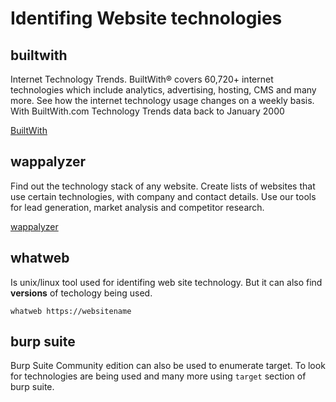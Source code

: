 # Identifing Website technologies

## builtwith
Internet Technology Trends. BuiltWith® covers 60,720+ internet technologies which include analytics, advertising, hosting, CMS and many more. See how the internet technology usage changes on a weekly basis. With BuiltWith.com Technology Trends data back to January 2000

[BuiltWith](https://builtwith.com)

## wappalyzer
Find out the technology stack of any website. Create lists of websites that use certain technologies, with company and contact details. Use our tools for lead generation, market analysis and competitor research.

[wappalyzer](https://www.wappalyzer.com/)

## whatweb
Is unix/linux tool used for identifing web site technology. But it can also find **versions** of techology being used.

```
whatweb https://websitename
```

## burp suite
Burp Suite Community edition can also be used to enumerate target. To look for technologies are being used and many more using `target` section of burp suite.